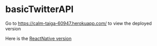# basicTwitterAPI

Go to  https://calm-taiga-60947.herokuapp.com/ to view the deployed version

Here is the [ReactNative version](https://github.com/bogannathan/basicTwitterApiReactNative)
